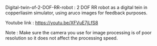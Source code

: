 Digital-twin-of-2-DOF-RR-robot : 2 DOF RR robot as a digital tein in copperliasim simulator, using aruco images for feedback purposes.

Youtube link : https://youtu.be/XFVuE7jLfS8

Note : Make sure the camera you use for image processing is of poor resolution so it does not affect the processing speed.
